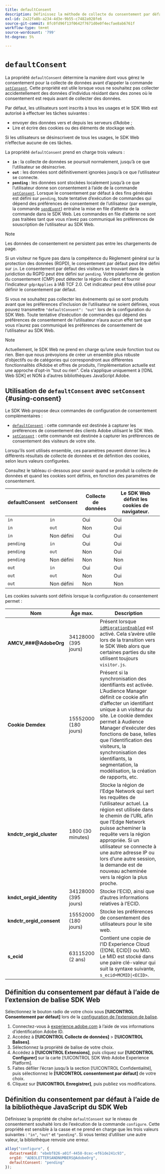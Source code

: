 ```yaml
---
title: defaultConsent
description: Définissez la méthode de collecte du consentement par défaut pour votre propriété web.
exl-id: 2a22fa8b-a234-4d3e-9b55-c7482a928fe6
source-git-commit: 8fc0fd96f13f0642f7671d0e0f4ecfae8ab6761f
workflow-type: tm+mt
source-wordcount: '799'
ht-degree: 5%

---
```



# `defaultConsent`

La propriété `defaultConsent` détermine la manière dont vous gérez le consentement pour la collecte de données avant d’appeler la commande [`setConsent`](../setconsent.md). Cette propriété est utile lorsque vous ne souhaitez pas collecter accidentellement des données d’individus résidant dans des zones où le consentement est requis avant de collecter des données.

Par défaut, les utilisateurs sont inscrits à tous les usages et le SDK Web est autorisé à effectuer les tâches suivantes :

* envoyer des données vers et depuis les serveurs d’Adobe ;
* Lire et écrire des cookies ou des éléments de stockage web.

Si les utilisateurs se désinscrivent de tous les usages, le SDK Web n’effectue aucune de ces tâches.

La propriété `defaultConsent` prend en charge trois valeurs :

* **`in`** : la collecte de données se poursuit normalement, jusqu’à ce que l’utilisateur se désinscrive.
* **`out`** : les données sont définitivement ignorées jusqu’à ce que l’utilisateur se connecte.
* **`pending`** : les données sont stockées localement jusqu’à ce que l’utilisateur donne son consentement à l’aide de la commande [`setConsent`](../setconsent.md). Lorsque le consentement par défaut à des fins générales est défini sur `pending`, toute tentative d’exécution de commandes qui dépend des préférences de consentement de l’utilisateur (par exemple, la commande [`sendEvent`](../sendevent/overview.md)) entraîne la mise en file d’attente de la commande dans le SDK Web. Les commandes en file d’attente ne sont pas traitées tant que vous n’avez pas communiqué les préférences de souscription de l’utilisateur au SDK Web.

>[!NOTE]
>
> Les données de consentement ne persistent pas entre les chargements de page.

Si un visiteur ne figure pas dans la compétence du Règlement général sur la protection des données (RGPD), le consentement par défaut peut être défini sur `in`. Le consentement par défaut des visiteurs se trouvant dans la juridiction du RGPD peut être défini sur `pending`. Votre plateforme de gestion du consentement (CMP) peut détecter la région du client et fournir l’indicateur `gdprApplies` à IAB TCF 2.0. Cet indicateur peut être utilisé pour définir le consentement par défaut.

Si vous ne souhaitez pas collecter les événements qui se sont produits avant que les préférences d’inclusion de l’utilisateur ne soient définies, vous pouvez transmettre `"defaultConsent": "out"` lors de la configuration du SDK Web. Toute tentative d’exécution de commandes qui dépend des préférences de consentement de l’utilisateur n’aura aucun effet tant que vous n’aurez pas communiqué les préférences de consentement de l’utilisateur au SDK Web.

>[!NOTE]
>
>Actuellement, le SDK Web ne prend en charge qu’une seule fonction tout ou rien. Bien que nous prévoyions de créer un ensemble plus robuste d’objectifs ou de catégories qui correspondront aux différentes fonctionnalités d’Adobe et offres de produits, l’implémentation actuelle est une approche d’opt-in &quot;tout ou rien&quot;.  Cela s’applique uniquement à [!DNL Web SDK] et NON à d’autres bibliothèques JavaScript Adobe.

## Utilisation de `defaultConsent` avec `setConsent` {#using-consent}

Le SDK Web propose deux commandes de configuration de consentement complémentaires :

* [`defaultConsent`](defaultconsent.md) : cette commande est destinée à capturer les préférences de consentement des clients Adobe utilisant le SDK Web.
* [`setConsent`](../setconsent.md) : cette commande est destinée à capturer les préférences de consentement des visiteurs de votre site.

Lorsqu’ils sont utilisés ensemble, ces paramètres peuvent donner lieu à différents résultats de collecte de données et de définition des cookies, selon leurs valeurs configurées.

Consultez le tableau ci-dessous pour savoir quand se produit la collecte de données et quand les cookies sont définis, en fonction des paramètres de consentement.

| defaultConsent | setConsent | Collecte de données | Le SDK Web définit les cookies de navigateur. |
|---------|----------|---------|---------|
| `in` | `in` | Oui | Oui |
| `in` | `out` | Non | Oui |
| `in` | Non défini | Oui | Oui |
| `pending` | `in` | Oui | Oui |
| `pending` | `out` | Non | Oui |
| `pending` | Non défini | Non | Non |
| `out` | `in` | Oui | Oui |
| `out` | `out` | Non | Oui |
| `out` | Non défini | Non | Non |

Les cookies suivants sont définis lorsque la configuration du consentement permet :

| Nom | Âge max. | Description |
|---|---|---|
| **AMCV_###@AdobeOrg** | 34128000 (395 jours) | Présent lorsque [`idMigrationEnabled`](../configure/idmigrationenabled.md) est activé. Cela s’avère utile lors de la transition vers le SDK Web alors que certaines parties du site utilisent toujours `visitor.js`. |
| **Cookie Demdex** | 15552000 (180 jours) | Présent si la synchronisation des identifiants est activée. L’Audience Manager définit ce cookie afin d’affecter un identifiant unique à un visiteur du site. Le cookie demdex permet à Audience Manager d’exécuter des fonctions de base, telles que l’identification des visiteurs, la synchronisation des identifiants, la segmentation, la modélisation, la création de rapports, etc. |
| **kndctr_orgid_cluster** | 1800 (30 minutes) | Stocke la région de l’Edge Network qui sert les requêtes de l’utilisateur actuel. La région est utilisée dans le chemin de l’URL afin que l’Edge Network puisse acheminer la requête vers la région appropriée. Si un utilisateur se connecte à une autre adresse IP ou lors d’une autre session, la demande est de nouveau acheminée vers la région la plus proche. |
| **kndct_orgid_identity** | 34128000 (395 jours) | Stocke l’ECID, ainsi que d’autres informations relatives à l’ECID. |
| **kndctr_orgid_consent** | 15552000 (180 jours) | Stocke les préférences de consentement des utilisateurs pour le site web. |
| **s_ecid** | 63115200 (2 ans) | Contient une copie de l’ID Experience Cloud ([!DNL ECID]) ou MID. Le MID est stocké dans une paire clé-valeur qui suit la syntaxe suivante, `s_ecid=MCMID\|<ECID>`. |

## Définition du consentement par défaut à l’aide de l’extension de balise SDK Web

Sélectionnez le bouton radio de votre choix sous **[!UICONTROL Consentement par défaut]** lors de la [&#x200B; configuration de l’extension de balise](/help/tags/extensions/client/web-sdk/web-sdk-extension-configuration.md).

1. Connectez-vous à [experience.adobe.com](https://experience.adobe.com?lang=fr) à l’aide de vos informations d’identification Adobe ID.
1. Accédez à **[!UICONTROL Collecte de données]** > **[!UICONTROL Balises]**.
1. Sélectionnez la propriété de balise de votre choix.
1. Accédez à **[!UICONTROL Extensions]**, puis cliquez sur **[!UICONTROL Configurer]** sur la carte [!UICONTROL SDK Web Adobe Experience Platform].
1. Faites défiler l’écran jusqu’à la section [!UICONTROL Confidentialité], puis sélectionnez le **[!UICONTROL consentement par défaut]** de votre choix.
1. Cliquez sur **[!UICONTROL Enregistrer]**, puis publiez vos modifications.

## Définition du consentement par défaut à l’aide de la bibliothèque JavaScript du SDK Web

Définissez la propriété de chaîne `defaultConsent` sur le niveau de consentement souhaité lors de l’exécution de la commande `configure`. Cette propriété est sensible à la casse et ne prend en charge que les trois valeurs suivantes : `"in"`, `"out"` et `"pending"`. Si vous tentez d’utiliser une autre valeur, la bibliothèque renvoie une erreur.

```js
alloy("configure", {
  datastreamId: "ebebf826-a01f-4458-8cec-ef61de241c93",
  orgId: "ADB3LETTERSANDNUMBERS@AdobeOrg",
  defaultConsent: "pending"
});
```
